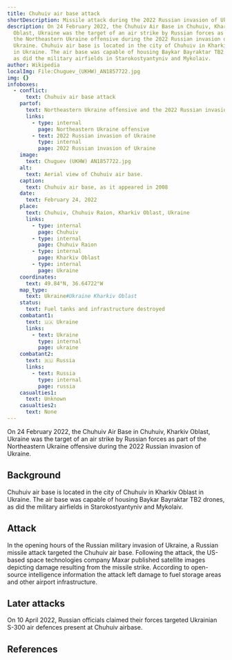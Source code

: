 ```yaml
---
title: Chuhuiv air base attack
shortDescription: Missile attack during the 2022 Russian invasion of Ukraine
description: On 24 February 2022, the Chuhuiv Air Base in Chuhuiv, Kharkiv
  Oblast, Ukraine was the target of an air strike by Russian forces as part of
  the Northeastern Ukraine offensive during the 2022 Russian invasion of
  Ukraine. Chuhuiv air base is located in the city of Chuhuiv in Kharkiv Oblast
  in Ukraine. The air base was capable of housing Baykar Bayraktar TB2 drones,
  as did the military airfields in Starokostyantyniv and Mykolaiv.
author: Wikipedia
localImg: File:Chuguev_(UKHW)_AN1857722.jpg
img: {}
infoboxes:
  - conflict:
      text: Chuhuiv air base attack
    partof:
      text: Northeastern Ukraine offensive and the 2022 Russian invasion of Ukraine
      links:
        - type: internal
          page: Northeastern Ukraine offensive
        - text: 2022 Russian invasion of Ukraine
          type: internal
          page: 2022 Russian invasion of Ukraine
    image:
      text: Chuguev (UKHW) AN1857722.jpg
    alt:
      text: Aerial view of Chuhuiv air base.
    caption:
      text: Chuhuiv air base, as it appeared in 2008
    date:
      text: February 24, 2022
    place:
      text: Chuhuiv, Chuhuiv Raion, Kharkiv Oblast, Ukraine
      links:
        - type: internal
          page: Chuhuiv
        - type: internal
          page: Chuhuiv Raion
        - type: internal
          page: Kharkiv Oblast
        - type: internal
          page: Ukraine
    coordinates:
      text: 49.84°N, 36.64722°W
    map_type:
      text: Ukraine#Ukraine Kharkiv Oblast
    status:
      text: Fuel tanks and infrastructure destroyed
    combatant1:
      text: 🇺🇦 Ukraine
      links:
        - text: Ukraine
          type: internal
          page: ukraine
    combatant2:
      text: 🇷🇺 Russia
      links:
        - text: Russia
          type: internal
          page: russia
    casualties1:
      text: Unknown
    casualties2:
      text: None
---
```


On 24 February 2022, the Chuhuiv Air Base in Chuhuiv, Kharkiv Oblast, Ukraine was the target of an air strike by Russian forces as part of the Northeastern Ukraine offensive during the 2022 Russian invasion of Ukraine.

## Background
Chuhuiv air base is located in the city of Chuhuiv in Kharkiv Oblast in Ukraine. The air base was capable of housing Baykar Bayraktar TB2 drones, as did the military airfields in Starokostyantyniv and Mykolaiv.

## Attack
In the opening hours of the Russian military invasion of Ukraine, a Russian missile attack targeted the Chuhuiv air base. Following the attack, the US-based space technologies company Maxar published satellite images depicting damage resulting from the missile strike. According to open-source intelligence information the attack left damage to fuel storage areas and other airport infrastructure.

## Later attacks
On 10 April 2022, Russian officials claimed their forces targeted Ukrainian S-300 air defences present at Chuhuiv airbase.

## References
